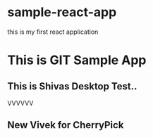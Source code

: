 # sample-react-app
this is my first react application 

# This is GIT Sample App

## This is Shivas Desktop Test..


VVVVVV


## New Vivek for CherryPick